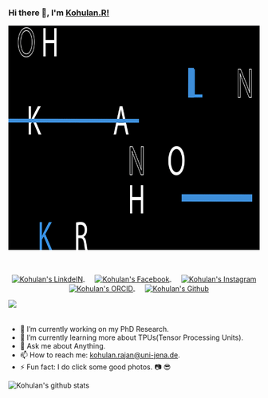 ### Hi there 👋, I'm [Kohulan.R!](https://cheminf.uni-jena.de/members/kohulan-rajan/) 


<p align="center">
  <img width="800" height="450" src="https://github.com/Kohulan/Kohulan/blob/master/assets/Github_intro.gif">
</p>
</br>
<p align="middle">
<a href="https://www.linkedin.com/in/kohulanrajan/">
  <img align="center" alt="Kohulan's LinkdeIN" width="22px" src="https://cdn.jsdelivr.net/npm/simple-icons@v3/icons/linkedin.svg" />
</a>&nbsp;&nbsp;&nbsp;&nbsp;
  
<a href="www.facebook.com/Kohulan.RPhotography/">
  <img align="center" alt="Kohulan's Facebook" width="22px" src="https://cdn.jsdelivr.net/npm/simple-icons@v3/icons/facebook.svg" />
</a>&nbsp;&nbsp;&nbsp;&nbsp;

<a href="https://www.instagram.com/kohulanr/">
  <img align="center" alt="Kohulan's Instagram" width="22px" src="https://cdn.jsdelivr.net/npm/simple-icons@v3/icons/instagram.svg" />
</a>&nbsp;&nbsp;&nbsp;&nbsp;

<a href="http://orcid.org/0000-0003-1066-7792">
  <img align="center" alt="Kohulan's ORCID" width="22px" src="https://cdn.jsdelivr.net/npm/simple-icons@v3/icons/orcid.svg" />
</a>&nbsp;&nbsp;&nbsp;&nbsp;

<a href="https://github.com/Kohulan">
  <img align="center" alt="Kohulan's Github" width="22px" src="https://cdn.jsdelivr.net/npm/simple-icons@v3/icons/github.svg" />
</a>
</p>

![](https://visitor-badge.glitch.me/badge?page_id=Kohulan.Kohulan)
<br/>
<br/>

- 🔭 I’m currently working on my PhD Research.
- 🌱 I’m currently learning more about TPUs(Tensor Processing Units).
- 💬 Ask me about Anything.
- 📫 How to reach me: kohulan.rajan@uni-jena.de.
- ⚡ Fun fact: I do click some good photos. 📷 😎

![Kohulan's github stats](https://github-readme-stats.vercel.app/api?username=kohulan&show_icons=true&hide_border=true)
